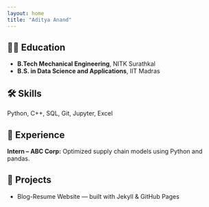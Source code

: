 ```yaml
---
layout: home
title: "Aditya Anand"
---
```


<section class="section">
  <h2>👨‍🎓 Education</h2>
  <ul>
    <li><strong>B.Tech Mechanical Engineering</strong>, NITK Surathkal</li>
    <li><strong>B.S. in Data Science and Applications</strong>, IIT Madras</li>
  </ul>
</section>

<section class="section">
  <h2>🛠️ Skills</h2>
  <p>Python, C++, SQL, Git, Jupyter, Excel</p>
</section>

<section class="section">
  <h2>💼 Experience</h2>
  <p><strong>Intern – ABC Corp:</strong> Optimized supply chain models using Python and pandas.</p>
</section>

<section class="section">
  <h2>📂 Projects</h2>
  <ul>
    <li>Blog-Resume Website — built with Jekyll & GitHub Pages</li>
  </ul>
</section>
